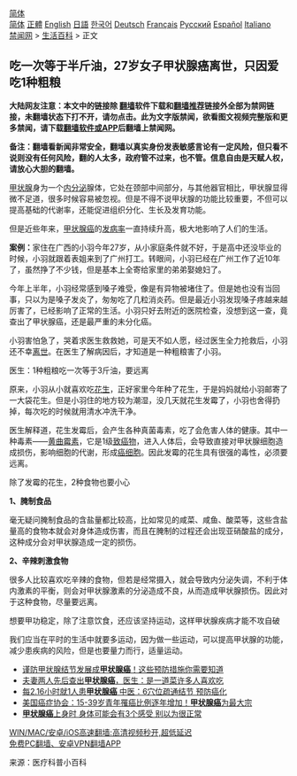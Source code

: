  <!-- 面包屑导航 --> <div class="breadcrumb"><!-- GTranslate: https://gtranslate.io/ -->  <div class="switcher notranslate">  <div class="selected">  <a href="#" onclick="return false;"> 简体</a>  </div>  <div class="option">  <a href="https://www.bannedbook.org" onclick="doGTranslate('zh-CN|zh-CN');jQuery('div.switcher div.selected a').html(jQuery(this).html());return false;" title="简体中文" class="nturl selected"> 简体</a>  <a href="https://www.bannedbook.org/zh-tw/" onclick="doGTranslate('zh-CN|zh-TW');jQuery('div.switcher div.selected a').html(jQuery(this).html());return false;" title="繁體中文" class="nturl"> 正體</a>  <a href="https://www.bannedbook.org/en/" onclick="doGTranslate('zh-CN|en');jQuery('div.switcher div.selected a').html(jQuery(this).html());return false;" title="English" class="nturl"> English</a>  <a href="https://www.bannedbook.org/ja/" onclick="doGTranslate('zh-CN|ja');jQuery('div.switcher div.selected a').html(jQuery(this).html());return false;" title="日本語" class="nturl"> 日語</a>  <a href="https://www.bannedbook.org/ko/" onclick="doGTranslate('zh-CN|ko');jQuery('div.switcher div.selected a').html(jQuery(this).html());return false;" title="한국어" class="nturl"> 한국어</a>  <a href="https://www.bannedbook.org/de/" onclick="doGTranslate('zh-CN|de');jQuery('div.switcher div.selected a').html(jQuery(this).html());return false;" title="Deutsch" class="nturl"> Deutsch</a>  <a href="https://www.bannedbook.org/fr/" onclick="doGTranslate('zh-CN|fr');jQuery('div.switcher div.selected a').html(jQuery(this).html());return false;" title="Français" class="nturl"> Français</a>  <a href="https://www.bannedbook.org/ru/" onclick="doGTranslate('zh-CN|ru');jQuery('div.switcher div.selected a').html(jQuery(this).html());return false;" title="Русский" class="nturl"> Русский</a>  <a href="https://www.bannedbook.org/es/" onclick="doGTranslate('zh-CN|es');jQuery('div.switcher div.selected a').html(jQuery(this).html());return false;" title="Español" class="nturl"> Español</a>  <a href="https://www.bannedbook.org/it/" onclick="doGTranslate('zh-CN|it');jQuery('div.switcher div.selected a').html(jQuery(this).html());return false;" title="Italiano" class="nturl"> Italiano</a>  </div>  </div>      <div class='breadcrumb-sub'><!-- Breadcrumb NavXT 6.3.0 --> <a href="https://www.bannedbook.org/" class="home">禁闻网</a> &gt; <a href="https://www.bannedbook.org/bnews/lifebaike/" class="category">生活百科</a> &gt; 正文</div></div><h2>吃一次等于半斤油，27岁女子甲状腺癌离世，只因爱吃1种粗粮</h2> <p class="notice"><b>大陆网友注意：本文中的链接除 <a href="https://github.com/bannedbook/fanqiang" >翻墙</a>软件下载和<a href="https://github.com/killgcd/justmysocks/blob/master/README.md">翻墙推荐</a>链接外全部为禁网链接，未翻墙状态下打不开，请勿点击。此为文字版禁闻，欲看图文视频完整版和更多禁闻，请下载<a href="https://github.com/bannedbook/fanqiang">翻墙软件或APP</a>后翻墙上禁闻网。</p><p>备注：翻墙看新闻非常安全，翻墙以真实身份发表敏感言论有一定风险，但只看不说则没有任何风险，翻的人太多，政府管不过来，也不管。信息自由是天赋人权，请放心大胆的翻墙。</b></p>  <div class="entry"> <p><a href="https://www.bannedbook.org/bnews/tag/%E7%94%B2%E7%8A%B6%E8%85%BA/" class="st_tag internal_tag" rel="tag" title="标签 甲状腺 下的日志">甲状腺</a>身为一个<a href="https://www.bannedbook.org/bnews/tag/%E5%86%85%E5%88%86%E6%B3%8C/" class="st_tag internal_tag" rel="tag" title="标签 内分泌 下的日志">内分泌</a>腺体，它处在颈部中间部分，与其他器官相比，甲状腺显得微不足道，很多时候容易被忽视。但是不得不说甲状腺的功能比较重要，不但可以提高基础的代谢率，还能促进组织分化、生长及发育功能。</p> <p>但是近些年来，<a href="https://www.bannedbook.org/bnews/tag/%E7%94%B2%E7%8A%B6%E8%85%BA%E7%99%8C/" class="st_tag internal_tag" rel="tag" title="标签 甲状腺癌 下的日志">甲状腺癌</a>的<a href="https://www.bannedbook.org/bnews/tag/%E5%8F%91%E7%97%85%E7%8E%87/" class="st_tag internal_tag" rel="tag" title="标签 发病率 下的日志">发病率</a>一直持续升高，极大地影响了人们的生活。</p> <p><strong>案例：</strong>家住在广西的小羽今年27岁，从小家庭条件就不好，于是高中还没毕业的时候，小羽就跟着表姐来到了广州打工。转眼间，小羽已经在广州工作了近10年了，虽然挣了不少钱，但是基本上全寄给家里的弟弟娶媳妇了。</p> <p>今年上半年，小羽经常感到嗓子难受，像是有异物被堵住了。但是她也没有当回事，只以为是嗓子发炎了，匆匆吃了几粒消炎药。但是最近小羽发现嗓子疼越来越厉害了，已经影响了正常的生活。小羽只好去附近的医院检查，没想到这一查，竟查出了甲状腺癌，还是最严重的未分化癌。</p>  <p>小羽害怕急了，哭着求医生救救她，可是天不如人愿，经过医生全力抢救后，小羽还不幸<a href="https://www.bannedbook.org/bnews/tag/%E7%A6%BB%E4%B8%96/" class="st_tag internal_tag" rel="tag" title="标签 离世 下的日志">离世</a>。在医生了解病因后，才知道是一种粗粮害了小羽。</p> <p>医生：1种粗粮吃一次等于3斤油，要远离</p> <p>原来，小羽从小就喜欢吃<a href="https://www.bannedbook.org/bnews/tag/%e8%8a%b1%e7%94%9f/" class="st_tag internal_tag" rel="tag" title="标签 花生 下的日志">花生</a>，正好家里今年种了花生，于是妈妈就给小羽邮寄了一大袋花生。但是小羽住的地方较为潮湿，没几天就花生发霉了，小羽也舍得扔掉，每次吃的时候就用清水冲洗干净。</p> <p>医生解释道，花生发霉后，会产生各种真菌毒素，吃了会危害人体的健康。其中一种毒素——<a href="https://www.bannedbook.org/bnews/tag/%e9%bb%84%e6%9b%b2%e9%9c%89%e7%b4%a0/" class="st_tag internal_tag" rel="tag" title="标签 黄曲霉素 下的日志">黄曲霉素</a>，它是1级<a href="https://www.bannedbook.org/bnews/tag/%e8%87%b4%e7%99%8c%e7%89%a9/" class="st_tag internal_tag" rel="tag" title="标签 致癌物 下的日志">致癌物</a>，进入人体后，会导致直接对甲状腺细胞造成损伤，影响细胞的代谢，形成<a href="https://www.bannedbook.org/bnews/tag/%e7%99%8c%e7%bb%86%e8%83%9e/" class="st_tag internal_tag" rel="tag" title="标签 癌细胞 下的日志">癌细胞</a>。因此发霉的花生具有很强的毒性，必须要远离。</p>  <p>除了发霉的花生，2种食物也要小心</p> <p><strong>1、腌制食品</strong></p> <p>毫无疑问腌制食品的含盐量都比较高，比如常见的咸菜、咸鱼、酸菜等，这些含盐量高的食物本就会对身体造成伤害，而且在腌制的过程还会出现亚硝酸盐的成分，这种成分会对甲状腺造成一定的损伤。</p> <p><strong>2、辛辣刺激食物</strong></p>  <p>很多人比较喜欢吃辛辣的食物，但若是经常摄入，就会导致内分泌失调，不利于体内激素的平衡，则会对甲状腺激素的分泌造成不良，从而造成甲状腺损伤。因此对于这种食物，尽量要远离。</p> <p>想要甲功稳定，除了注意饮食，还应该坚持运动，这样甲状腺疾病才能不攻自破</p> <p>我们应当在平时的生活中就要多运动，因为做一些运动，可以提高甲状腺的功能，减少患疾病的风险，但是也要量力而行，适量运动。</p> <ul class='op-related-articles' title='相关阅读'> <li><a href='https://www.bannedbook.org/bnews/health/20210511/1543920.html' target='_blank'>谨防甲状腺结节发展成<b>甲状腺癌</b>！这些预防措施你需要知道</a></li> <li><a href='https://www.bannedbook.org/bnews/health/20210130/1477770.html' target='_blank'>夫妻两人先后查出<b>甲状腺癌</b>，医生：是一道菜许多人喜欢吃</a></li> <li><a href='https://www.bannedbook.org/bnews/health/20201028/1421568.html' target='_blank'>每2.16小时就1人患<b>甲状腺癌</b> 中医：6穴位疏通结节 预防癌化</a></li> <li><a href='https://www.bannedbook.org/bnews/health/20201020/1416873.html' target='_blank'>美国癌症协会：15-39岁青年罹癌比例逐年增加！<b>甲状腺癌</b>为最大宗</a></li> <li><a href='https://www.bannedbook.org/bnews/health/20200427/1319997.html' target='_blank'><b>甲状腺癌</b>上身时 身体可能会有3个感受 别以为很正常</a></li> </ul> <p class="texttj"> <a href="https://github.com/bannedbook/fanqiang/wiki/V2ray%E6%9C%BA%E5%9C%BA" target="_blank">WIN/MAC/安卓/iOS高速翻墙:高清视频秒开,超低延迟</a><br/> <a href="https://github.com/bannedbook/fanqiang/wiki/%E7%A6%81%E9%97%BB%E7%BD%91%E5%AE%89%E5%8D%93%E7%BF%BB%E5%A2%99%E6%96%B0%E9%97%BBAPP" target="_blank">免费PC翻墙、安卓VPN翻墙APP</a></p> <p> 来源：医疗科普小百科 </p><a name='sharetosocial'></a>  <div style="margin-bottom:5px;padding-bottom:5px;clear:both"> <div id="archive-pix-1" class="banner-ads"> <!-- AuctionX Display platform tag START --> <div id="26318x728x90x621x_ADSLOT2" clicktrack="%%CLICK_URL_ESC%%"></div> <!-- AuctionX Display platform tag END --> </div> <div id="archive-pix-2" class="banner-ads"> <!-- AuctionX Display platform tag START --> <div id="26315x300x250x621x_ADSLOT2" clicktrack="%%CLICK_URL_ESC%%"></div> <!-- AuctionX Display platform tag END --> </div> </div>  <div id="archive-pix-1" class="banner-ads"> <!-- AuctionX Display platform tag START --> <div id="26318x728x90x621x_ADSLOT3" clicktrack="%%CLICK_URL_ESC%%"></div> <!-- AuctionX Display platform tag END --> </div> </div><!--END ENTRY--> 
